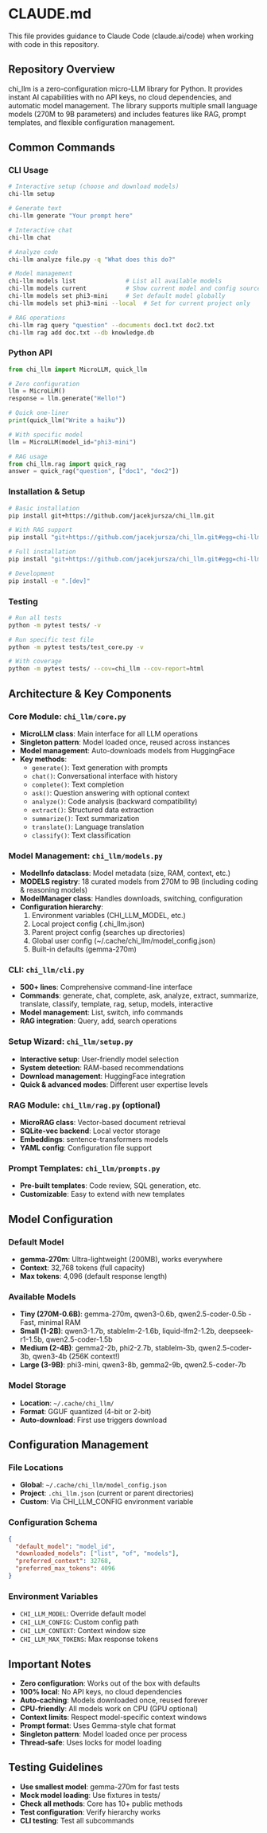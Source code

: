 # CLAUDE.md

This file provides guidance to Claude Code (claude.ai/code) when working with code in this repository.

## Repository Overview

chi_llm is a zero-configuration micro-LLM library for Python. It provides instant AI capabilities with no API keys, no cloud dependencies, and automatic model management. The library supports multiple small language models (270M to 9B parameters) and includes features like RAG, prompt templates, and flexible configuration management.

## Common Commands

### CLI Usage
```bash
# Interactive setup (choose and download models)
chi-llm setup

# Generate text
chi-llm generate "Your prompt here"

# Interactive chat
chi-llm chat

# Analyze code
chi-llm analyze file.py -q "What does this do?"

# Model management
chi-llm models list              # List all available models
chi-llm models current           # Show current model and config source
chi-llm models set phi3-mini     # Set default model globally
chi-llm models set phi3-mini --local  # Set for current project only

# RAG operations
chi-llm rag query "question" --documents doc1.txt doc2.txt
chi-llm rag add doc.txt --db knowledge.db
```

### Python API
```python
from chi_llm import MicroLLM, quick_llm

# Zero configuration
llm = MicroLLM()
response = llm.generate("Hello!")

# Quick one-liner
print(quick_llm("Write a haiku"))

# With specific model
llm = MicroLLM(model_id="phi3-mini")

# RAG usage
from chi_llm.rag import quick_rag
answer = quick_rag("question", ["doc1", "doc2"])
```

### Installation & Setup
```bash
# Basic installation
pip install git+https://github.com/jacekjursza/chi_llm.git

# With RAG support
pip install "git+https://github.com/jacekjursza/chi_llm.git#egg=chi-llm[rag]"

# Full installation
pip install "git+https://github.com/jacekjursza/chi_llm.git#egg=chi-llm[full]"

# Development
pip install -e ".[dev]"
```

### Testing
```bash
# Run all tests
python -m pytest tests/ -v

# Run specific test file
python -m pytest tests/test_core.py -v

# With coverage
python -m pytest tests/ --cov=chi_llm --cov-report=html
```

## Architecture & Key Components

### Core Module: `chi_llm/core.py`
- **MicroLLM class**: Main interface for all LLM operations
- **Singleton pattern**: Model loaded once, reused across instances
- **Model management**: Auto-downloads models from HuggingFace
- **Key methods**:
  - `generate()`: Text generation with prompts
  - `chat()`: Conversational interface with history
  - `complete()`: Text completion
  - `ask()`: Question answering with optional context
  - `analyze()`: Code analysis (backward compatibility)
  - `extract()`: Structured data extraction
  - `summarize()`: Text summarization
  - `translate()`: Language translation
  - `classify()`: Text classification

### Model Management: `chi_llm/models.py`
- **ModelInfo dataclass**: Model metadata (size, RAM, context, etc.)
- **MODELS registry**: 18 curated models from 270M to 9B (including coding & reasoning models)
- **ModelManager class**: Handles downloads, switching, configuration
- **Configuration hierarchy**:
  1. Environment variables (CHI_LLM_MODEL, etc.)
  2. Local project config (.chi_llm.json)
  3. Parent project config (searches up directories)
  4. Global user config (~/.cache/chi_llm/model_config.json)
  5. Built-in defaults (gemma-270m)

### CLI: `chi_llm/cli.py`
- **500+ lines**: Comprehensive command-line interface
- **Commands**: generate, chat, complete, ask, analyze, extract, summarize, translate, classify, template, rag, setup, models, interactive
- **Model management**: List, switch, info commands
- **RAG integration**: Query, add, search operations

### Setup Wizard: `chi_llm/setup.py`
- **Interactive setup**: User-friendly model selection
- **System detection**: RAM-based recommendations
- **Download management**: HuggingFace integration
- **Quick & advanced modes**: Different user expertise levels

### RAG Module: `chi_llm/rag.py` (optional)
- **MicroRAG class**: Vector-based document retrieval
- **SQLite-vec backend**: Local vector storage
- **Embeddings**: sentence-transformers models
- **YAML config**: Configuration file support

### Prompt Templates: `chi_llm/prompts.py`
- **Pre-built templates**: Code review, SQL generation, etc.
- **Customizable**: Easy to extend with new templates

## Model Configuration

### Default Model
- **gemma-270m**: Ultra-lightweight (200MB), works everywhere
- **Context**: 32,768 tokens (full capacity)
- **Max tokens**: 4,096 (default response length)

### Available Models
- **Tiny (270M-0.6B)**: gemma-270m, qwen3-0.6b, qwen2.5-coder-0.5b - Fast, minimal RAM
- **Small (1-2B)**: qwen3-1.7b, stablelm-2-1.6b, liquid-lfm2-1.2b, deepseek-r1-1.5b, qwen2.5-coder-1.5b
- **Medium (2-4B)**: gemma2-2b, phi2-2.7b, stablelm-3b, qwen2.5-coder-3b, qwen3-4b (256K context!)
- **Large (3-9B)**: phi3-mini, qwen3-8b, gemma2-9b, qwen2.5-coder-7b

### Model Storage
- **Location**: `~/.cache/chi_llm/`
- **Format**: GGUF quantized (4-bit or 2-bit)
- **Auto-download**: First use triggers download

## Configuration Management

### File Locations
- **Global**: `~/.cache/chi_llm/model_config.json`
- **Project**: `.chi_llm.json` (current or parent directories)
- **Custom**: Via CHI_LLM_CONFIG environment variable

### Configuration Schema
```json
{
  "default_model": "model_id",
  "downloaded_models": ["list", "of", "models"],
  "preferred_context": 32768,
  "preferred_max_tokens": 4096
}
```

### Environment Variables
- `CHI_LLM_MODEL`: Override default model
- `CHI_LLM_CONFIG`: Custom config path
- `CHI_LLM_CONTEXT`: Context window size
- `CHI_LLM_MAX_TOKENS`: Max response tokens

## Important Notes

- **Zero configuration**: Works out of the box with defaults
- **100% local**: No API keys, no cloud dependencies
- **Auto-caching**: Models downloaded once, reused forever
- **CPU-friendly**: All models work on CPU (GPU optional)
- **Context limits**: Respect model-specific context windows
- **Prompt format**: Uses Gemma-style chat format
- **Singleton pattern**: Model loaded once per process
- **Thread-safe**: Uses locks for model loading

## Testing Guidelines

- **Use smallest model**: gemma-270m for fast tests
- **Mock model loading**: Use fixtures in tests/
- **Check all methods**: Core has 10+ public methods
- **Test configuration**: Verify hierarchy works
- **CLI testing**: Test all subcommands
